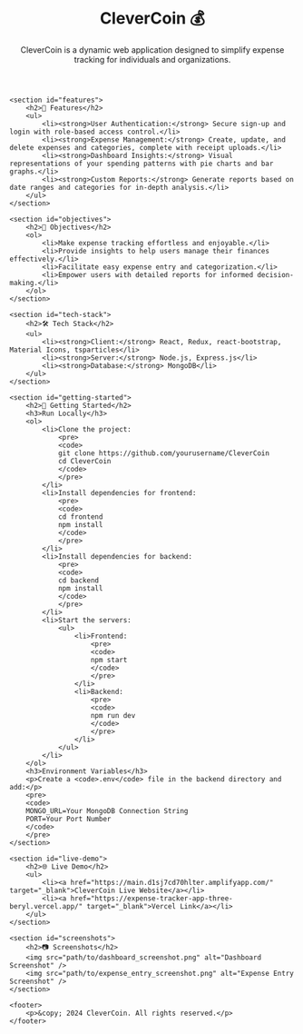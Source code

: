
<!DOCTYPE html>
<html lang="en">
<head>
    <meta charset="UTF-8">
    <meta name="viewport" content="width=device-width, initial-scale=1.0">
    <title>CleverCoin</title>
    <link rel="stylesheet" href="styles.css">
    <link rel="preconnect" href="https://fonts.googleapis.com">
    <link rel="preconnect" href="https://fonts.gstatic.com" crossorigin>
    <link href="https://fonts.googleapis.com/css2?family=Poppins:wght@400;600&display=swap" rel="stylesheet">
</head>
<body>
    <header>
        <h1>CleverCoin 💰</h1>
        <p>CleverCoin is a dynamic web application designed to simplify expense tracking for individuals and organizations.</p>
    </header>

    <section id="features">
        <h2>🌟 Features</h2>
        <ul>
            <li><strong>User Authentication:</strong> Secure sign-up and login with role-based access control.</li>
            <li><strong>Expense Management:</strong> Create, update, and delete expenses and categories, complete with receipt uploads.</li>
            <li><strong>Dashboard Insights:</strong> Visual representations of your spending patterns with pie charts and bar graphs.</li>
            <li><strong>Custom Reports:</strong> Generate reports based on date ranges and categories for in-depth analysis.</li>
        </ul>
    </section>

    <section id="objectives">
        <h2>🎯 Objectives</h2>
        <ol>
            <li>Make expense tracking effortless and enjoyable.</li>
            <li>Provide insights to help users manage their finances effectively.</li>
            <li>Facilitate easy expense entry and categorization.</li>
            <li>Empower users with detailed reports for informed decision-making.</li>
        </ol>
    </section>

    <section id="tech-stack">
        <h2>🛠️ Tech Stack</h2>
        <ul>
            <li><strong>Client:</strong> React, Redux, react-bootstrap, Material Icons, tsparticles</li>
            <li><strong>Server:</strong> Node.js, Express.js</li>
            <li><strong>Database:</strong> MongoDB</li>
        </ul>
    </section>

    <section id="getting-started">
        <h2>🚀 Getting Started</h2>
        <h3>Run Locally</h3>
        <ol>
            <li>Clone the project:
                <pre>
                <code>
                git clone https://github.com/yourusername/CleverCoin
                cd CleverCoin
                </code>
                </pre>
            </li>
            <li>Install dependencies for frontend:
                <pre>
                <code>
                cd frontend
                npm install
                </code>
                </pre>
            </li>
            <li>Install dependencies for backend:
                <pre>
                <code>
                cd backend
                npm install
                </code>
                </pre>
            </li>
            <li>Start the servers:
                <ul>
                    <li>Frontend:
                        <pre>
                        <code>
                        npm start
                        </code>
                        </pre>
                    </li>
                    <li>Backend:
                        <pre>
                        <code>
                        npm run dev
                        </code>
                        </pre>
                    </li>
                </ul>
            </li>
        </ol>
        <h3>Environment Variables</h3>
        <p>Create a <code>.env</code> file in the backend directory and add:</p>
        <pre>
        <code>
        MONGO_URL=Your MongoDB Connection String
        PORT=Your Port Number
        </code>
        </pre>
    </section>

    <section id="live-demo">
        <h2>🌐 Live Demo</h2>
        <ul>
            <li><a href="https://main.d1sj7cd70hlter.amplifyapp.com/" target="_blank">CleverCoin Live Website</a></li>
            <li><a href="https://expense-tracker-app-three-beryl.vercel.app/" target="_blank">Vercel Link</a></li>
        </ul>
    </section>

    <section id="screenshots">
        <h2>📷 Screenshots</h2>
        <img src="path/to/dashboard_screenshot.png" alt="Dashboard Screenshot" />
        <img src="path/to/expense_entry_screenshot.png" alt="Expense Entry Screenshot" />
    </section>

    <footer>
        <p>&copy; 2024 CleverCoin. All rights reserved.</p>
    </footer>
</body>
</html>
